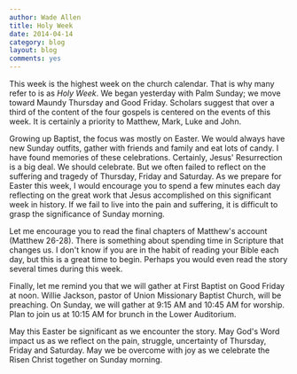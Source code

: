 ```yaml
---
author: Wade Allen
title: Holy Week
date: 2014-04-14
category: blog
layout: blog
comments: yes
---
```

 
This week is the highest week on the church calendar. That is why many refer to is as *Holy Week*. We began yesterday with Palm Sunday; we move toward Maundy Thursday and Good Friday. Scholars suggest that over a third of the content of the four gospels is centered on the events of this week. It is certainly a priority to Matthew, Mark, Luke and John. 

Growing up Baptist, the focus was mostly on Easter. We would always have new Sunday outfits, gather with friends and family and eat lots of candy. I have found memories of these celebrations. Certainly, Jesus' Resurrection is a big deal. We should celebrate. But we often failed to reflect on the suffering and tragedy of Thursday, Friday and Saturday. As we prepare for Easter this week, I would encourage you to spend a few minutes each day reflecting on the great work that Jesus accomplished on this significant week in history. If we fail to live into the pain and suffering, it is difficult to grasp the significance of Sunday morning.

Let me encourage you to read the final chapters of Matthew's account (Matthew 26-28). There is something about spending time in Scripture that changes us. I don't know if you are in the habit of reading your Bible each day, but this is a great time to begin. Perhaps you would even read the story several times during this week. 

Finally, let me remind you that we will gather at First Baptist on Good Friday at noon. Willie Jackson, pastor of Union Missionary Baptist Church, will be preaching. On Sunday, we will gather at 9:15 AM and 10:45 AM for worship. Plan to join us at 10:15 AM for brunch in the Lower Auditorium. 

May this Easter be significant as we encounter the story. May God's Word impact us as we reflect on the pain, struggle, uncertainty of Thursday, Friday and Saturday. May we be overcome with joy as we celebrate the Risen Christ together on Sunday morning. 

